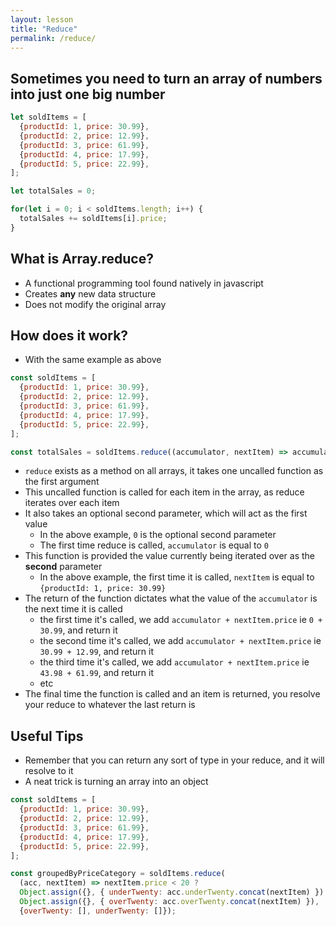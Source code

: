 ```yaml
---
layout: lesson
title: "Reduce"
permalink: /reduce/
---
```



## Sometimes you need to turn an array of numbers into just one big number

```js
let soldItems = [
  {productId: 1, price: 30.99},
  {productId: 2, price: 12.99},
  {productId: 3, price: 61.99},
  {productId: 4, price: 17.99},
  {productId: 5, price: 22.99},
];

let totalSales = 0;

for(let i = 0; i < soldItems.length; i++) {
  totalSales += soldItems[i].price;
}

```

## What is Array.reduce?

- A functional programming tool found natively in javascript
- Creates **any** new data structure
- Does not modify the original array

## How does it work?

- With the same example as above

```js
const soldItems = [
  {productId: 1, price: 30.99},
  {productId: 2, price: 12.99},
  {productId: 3, price: 61.99},
  {productId: 4, price: 17.99},
  {productId: 5, price: 22.99},
];

const totalSales = soldItems.reduce((accumulator, nextItem) => accumulator + nextItem.price, 0);
```

- `reduce` exists as a method on all arrays, it takes one uncalled function as the first argument
- This uncalled function is called for each item in the array, as reduce iterates over each item
- It also takes an optional second parameter, which will act as the first value
  - In the above example, `0` is the optional second parameter
  - The first time reduce is called, `accumulator` is equal to `0`
- This function is provided the value currently being iterated over as the **second** parameter
  - In the above example, the first time it is called, `nextItem` is equal to `{productId: 1, price: 30.99}`
- The return of the function dictates what the value of the `accumulator` is the next time it is called
  - the first time it's called, we add `accumulator + nextItem.price` ie `0 + 30.99`, and return it
  - the second time it's called, we add `accumulator + nextItem.price` ie `30.99 + 12.99`, and return it
  - the third time it's called, we add `accumulator + nextItem.price` ie `43.98 + 61.99`, and return it
  - etc
- The final time the function is called and an item is returned, you resolve your reduce to whatever the last return is


## Useful Tips

- Remember that you can return any sort of type in your reduce, and it will resolve to it
- A neat trick is turning an array into an object

```js
const soldItems = [
  {productId: 1, price: 30.99},
  {productId: 2, price: 12.99},
  {productId: 3, price: 61.99},
  {productId: 4, price: 17.99},
  {productId: 5, price: 22.99},
];

const groupedByPriceCategory = soldItems.reduce(
  (acc, nextItem) => nextItem.price < 20 ? 
  Object.assign({}, { underTwenty: acc.underTwenty.concat(nextItem) }) :
  Object.assign({}, { overTwenty: acc.overTwenty.concat(nextItem) }), 
  {overTwenty: [], underTwenty: []});
```

